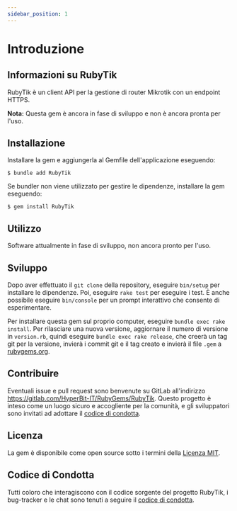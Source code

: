 ```yaml
---
sidebar_position: 1
---
```

# Introduzione
## Informazioni su RubyTik

RubyTik è un client API per la gestione di router Mikrotik con un endpoint HTTPS.

**Nota:** Questa gem è ancora in fase di sviluppo e non è ancora pronta per l'uso.

## Installazione

Installare la gem e aggiungerla al Gemfile dell'applicazione eseguendo:

    $ bundle add RubyTik

Se bundler non viene utilizzato per gestire le dipendenze, installare la gem eseguendo:

    $ gem install RubyTik

## Utilizzo

Software attualmente in fase di sviluppo, non ancora pronto per l'uso.

## Sviluppo

Dopo aver effettuato il `git clone` della repository, eseguire `bin/setup` per installare le dipendenze. Poi,
eseguire `rake test` per eseguire i test. È anche possibile eseguire `bin/console` per un prompt interattivo che
consente di esperimentare.

Per installare questa gem sul proprio computer, eseguire `bundle exec rake install`. Per rilasciare una nuova versione,
aggiornare il numero di versione in `version.rb`, quindi eseguire `bundle exec rake release`, che creerà un tag git per
la versione, invierà i commit git e il tag creato e invierà il file `.gem` a [rubygems.org](https://rubygems.org).

## Contribuire

Eventuali issue e pull request sono benvenute su GitLab all'indirizzo https://gitlab.com/HyperBit-IT/RubyGems/RubyTik.
Questo progetto è inteso come un luogo sicuro e accogliente per la comunità, e gli sviluppatori sono invitati ad
adottare il [codice di condotta](https://gitlab.com/HyperBit-IT/RubyGems/RubyBill/blob/master/CODE_OF_CONDUCT.md).

## Licenza

La gem è disponibile come open source sotto i termini della [Licenza MIT](https://opensource.org/licenses/MIT).

## Codice di Condotta

Tutti coloro che interagiscono con il codice sorgente del progetto RubyTik, i bug-tracker e le chat sono tenuti a
seguire il [codice di condotta](https://gitlab.com/HyperBit-IT/RubyGems/RubyTik/blob/master/CODE_OF_CONDUCT.md).

